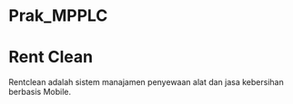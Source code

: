 # Prak_MPPLC

# Rent Clean
Rentclean adalah sistem manajamen penyewaan alat dan jasa kebersihan berbasis Mobile.
